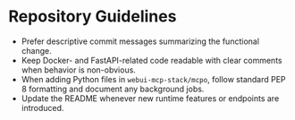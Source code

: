 # Repository Guidelines

- Prefer descriptive commit messages summarizing the functional change.
- Keep Docker- and FastAPI-related code readable with clear comments when behavior is non-obvious.
- When adding Python files in `webui-mcp-stack/mcpo`, follow standard PEP 8 formatting and document any background jobs.
- Update the README whenever new runtime features or endpoints are introduced.
